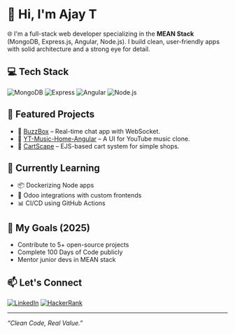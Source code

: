 # 👋 Hi, I'm Ajay T

🌐 I'm a full-stack web developer specializing in the **MEAN Stack** (MongoDB, Express.js, Angular, Node.js). I build clean, user-friendly apps with solid architecture and a strong eye for detail.

## 💻 Tech Stack

![MongoDB](https://img.shields.io/badge/MongoDB-4EA94B?style=for-the-badge&logo=mongodb&logoColor=white)
![Express](https://img.shields.io/badge/Express.js-000000?style=for-the-badge&logo=express&logoColor=white)
![Angular](https://img.shields.io/badge/Angular-DD0031?style=for-the-badge&logo=angular&logoColor=white)
![Node.js](https://img.shields.io/badge/Node.js-339933?style=for-the-badge&logo=node.js&logoColor=white)

## 📌 Featured Projects

- 🚀 [BuzzBox](https://github.com/Ajay-8086/BUZZBOX) – Real-time chat app with WebSocket.
- 🎵 [YT-Music-Home-Angular](https://github.com/Ajay-8086/YT-MUSIC-HOME-ANGULAR) – A UI for YouTube music clone.
- 🛒 [CartScape](https://github.com/Ajay-8086/CARTSCAPE) – EJS-based cart system for simple shops.

## 🧠 Currently Learning

- 📦 Dockerizing Node apps
- 🧩 Odoo integrations with custom frontends
- 📊 CI/CD using GitHub Actions

## 🌱 My Goals (2025)

- Contribute to 5+ open-source projects
- Complete 100 Days of Code publicly
- Mentor junior devs in MEAN stack

## 📫 Let's Connect

[![LinkedIn](https://img.shields.io/badge/LinkedIn-%230077B5.svg?style=for-the-badge&logo=linkedin&logoColor=white)](https://linkedin.com/in/t-ajay)
[![HackerRank](https://img.shields.io/badge/HackerRank-2EC866?style=for-the-badge&logo=HackerRank&logoColor=white)](https://www.hackerrank.com/profile/tajay5767)

---

*“Clean Code, Real Value.”*
